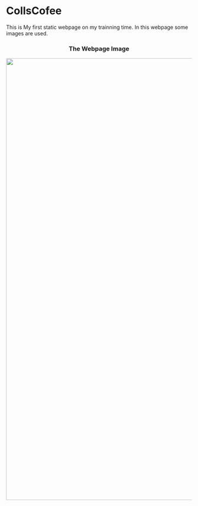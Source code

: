 # CollsCofee
This is My first static webpage on my trainning time. In this webpage some images are used. 

<h3 align="center">The Webpage Image </h3>
<img height="1200mm" width="900mm"src="https://github.com/ahviky02/CollsCofee/blob/main/collscofee.png"/>
